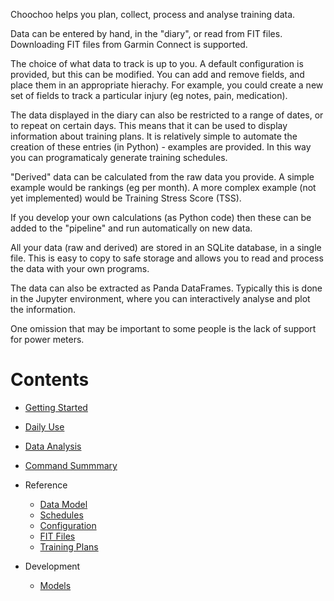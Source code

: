 
Choochoo helps you plan, collect, process and analyse training data.

Data can be entered by hand, in the "diary", or read from FIT files.
Downloading FIT files from Garmin Connect is supported.

The choice of what data to track is up to you.  A default
configuration is provided, but this can be modified.  You can add and
remove fields, and place them in an appropriate hierachy.  For
example, you could create a new set of fields to track a particular
injury (eg notes, pain, medication).

The data displayed in the diary can also be restricted to a range of
dates, or to repeat on certain days.  This means that it can be used
to display information about training plans.  It is relatively simple
to automate the creation of these entries (in Python) - examples are
provided.  In this way you can programaticaly generate training
schedules.

"Derived" data can be calculated from the raw data you provide.  A
simple example would be rankings (eg per month).  A more complex
example (not yet implemented) would be Training Stress Score (TSS).

If you develop your own calculations (as Python code) then these can
be added to the "pipeline" and run automatically on new data.

All your data (raw and derived) are stored in an SQLite database, in a
single file.  This is easy to copy to safe storage and allows you to
read and process the data with your own programs.

The data can also be extracted as Panda DataFrames.  Typically this is
done in the Jupyter environment, where you can interactively analyse
and plot the information.

One omission that may be important to some people is the lack of
support for power meters.

# Contents

* [Getting Started](getting-started)
* [Daily Use](daily-use)
* [Data Analysis](data-analysis)
* [Command Summmary](command-summary)

* Reference
  * [Data Model](data-model)
  * [Schedules](schedules)
  * [Configuration](configuration)
  * [FIT Files](fit-files)
  * [Training Plans](training-plans)

* Development
  * [Models](models)
  